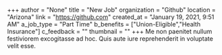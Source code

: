 +++
author = "None"
title = "New Job"
organization = "Github"
location = "Arizona"
link = "https://github.com"
created_at = "January 19, 2021, 9:51 AM"
a_job_type = "Part Time"
b_benefits = ["Union-Eligible","Health Insurance"]
c_feedback = ""
thumbnail = ""
+++
Me non paenitet nullum festiviorem excogitasse ad hoc. Quis aute iure reprehenderit in voluptate velit esse.